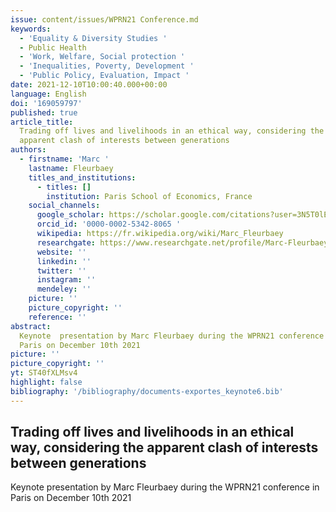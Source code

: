 ```yaml
---
issue: content/issues/WPRN21 Conference.md
keywords:
  - 'Equality & Diversity Studies '
  - Public Health
  - 'Work, Welfare, Social protection '
  - 'Inequalities, Poverty, Development '
  - 'Public Policy, Evaluation, Impact '
date: 2021-12-10T10:00:40.000+00:00
language: English
doi: '169059797'
published: true
article_title:
  Trading off lives and livelihoods in an ethical way, considering the
  apparent clash of interests between generations
authors:
  - firstname: 'Marc '
    lastname: Fleurbaey
    titles_and_institutions:
      - titles: []
        institution: Paris School of Economics, France
    social_channels:
      google_scholar: https://scholar.google.com/citations?user=3N5T0lEAAAAJ&hl=fr
      orcid_id: '0000-0002-5342-8065 '
      wikipedia: https://fr.wikipedia.org/wiki/Marc_Fleurbaey
      researchgate: https://www.researchgate.net/profile/Marc-Fleurbaey
      website: ''
      linkedin: ''
      twitter: ''
      instagram: ''
      mendeley: ''
    picture: ''
    picture_copyright: ''
    reference: ''
abstract:
  Keynote  presentation by Marc Fleurbaey during the WPRN21 conference in
  Paris on December 10th 2021
picture: ''
picture_copyright: ''
yt: ST40fXLMsv4
highlight: false
bibliography: '/bibliography/documents-exportes_keynote6.bib'
---
```


## Trading off lives and livelihoods in an ethical way, considering the apparent clash of interests between generations

Keynote presentation by Marc Fleurbaey during the WPRN21 conference in Paris on December 10th 2021

<Youtube yt="ST40fXLMsv4" caption ="Marc Fleurbaey: Trading off lives and livelihoods in an ethical way"></Youtube>
